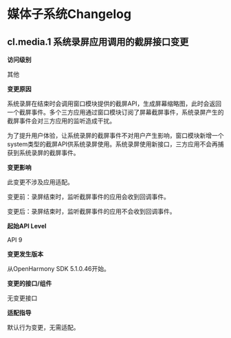 # 媒体子系统Changelog

## cl.media.1 系统录屏应用调用的截屏接口变更

**访问级别**

其他

**变更原因**

系统录屏在结束时会调用窗口模块提供的截屏API，生成屏幕缩略图，此时会返回一个截屏事件。多个三方应用通过窗口模块订阅了屏幕截屏事件，系统录屏产生的截屏事件会对三方应用的监听造成干扰。

为了提升用户体验，让系统录屏的截屏事件不对用户产生影响，窗口模块新增一个system类型的截屏API供系统录屏使用。系统录屏使用新接口，三方应用不会再捕获到系统录屏的截屏事件。

**变更影响**

此变更不涉及应用适配。

变更前：录屏结束时，监听截屏事件的应用会收到回调事件。

变更后：录屏结束时，监听截屏事件的应用不会收到回调事件。

**起始API Level**

API 9

**变更发生版本**

从OpenHarmony SDK 5.1.0.46开始。

**变更的接口/组件**

无变更接口

**适配指导**

默认行为变更，无需适配。
